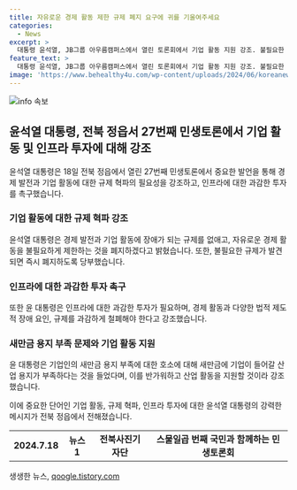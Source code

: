 ```yaml
---
title: 자유로운 경제 활동 제한 규제 폐지 요구에 귀를 기울여주세요
categories:
  - News
excerpt: >
  대통령 윤석열, JB그룹 아우름캠퍼스에서 열린 토론회에서 기업 활동 지원 강조. 불필요한 규제는 즉시 폐지 주문, 새만금 용지 부족 문제에 대해 기업 활동을 지원하겠다 강조. 지역 경제 활성화와 첨단산업 육성을 위해 인프라 투자와 법적 제도적 장애 철폐 필요성 강조. 생명, 첨단, 문화 등 3가지 비전 제시. 2030년까지 수소·탄소 산업 활성화 계획 발표. 지역의 특색을 살린 문화콘텐츠 육성과 전북 특별자치 도법 개정 추진 계획.
feature_text: >
  대통령 윤석열, JB그룹 아우름캠퍼스에서 열린 토론회에서 기업 활동 지원 강조. 불필요한 규제는 즉시 폐지 주문, 새만금 용지 부족 문제에 대해 기업 활동을 지원하겠다 강조. 지역 경제 활성화와 첨단산업 육성을 위해 인프라 투자와 법적 제도적 장애 철폐 필요성 강조. 생명, 첨단, 문화 등 3가지 비전 제시. 2030년까지 수소·탄소 산업 활성화 계획 발표. 지역의 특색을 살린 문화콘텐츠 육성과 전북 특별자치 도법 개정 추진 계획.
image: 'https://www.behealthy4u.com/wp-content/uploads/2024/06/koreanews.jpg'
---
```


<p><img src="https://www.behealthy4u.com/wp-content/uploads/2024/06/koreanews.jpg" alt="info 속보" /></p>

<h2 data-ke-size="size26">윤석열 대통령, 전북 정읍서 27번째 민생토론에서 기업 활동 및 인프라 투자에 대해 강조</h2>

<p data-ke-size="size16">윤석열 대통령은 18일 전북 정읍에서 열린 27번째 민생토론에서 중요한 발언을 통해 경제 발전과 기업 활동에 대한 규제 혁파의 필요성을 강조하고, 인프라에 대한 과감한 투자를 촉구했습니다.</p>

<h3 data-ke-size="size24">기업 활동에 대한 규제 혁파 강조</h3>

<p data-ke-size="size16">윤석열 대통령은 경제 발전과 기업 활동에 장애가 되는 규제를 없애고, 자유로운 경제 활동을 불필요하게 제한하는 것을 폐지하겠다고 밝혔습니다. 또한, 불필요한 규제가 발견되면 즉시 폐지하도록 당부했습니다.</p>

<h3 data-ke-size="size24">인프라에 대한 과감한 투자 촉구</h3>

<p data-ke-size="size16">또한 윤 대통령은 인프라에 대한 과감한 투자가 필요하며, 경제 활동과 다양한 법적 제도적 장애 요인, 규제를 과감하게 철폐해야 한다고 강조했습니다.</p>

<h3 data-ke-size="size24">새만금 용지 부족 문제와 기업 활동 지원</h3>

<p data-ke-size="size16">윤 대통령은 기업인의 새만금 용지 부족에 대한 호소에 대해 새만금에 기업이 들어갈 산업 용지가 부족하다는 것을 들었다며, 이를 반가워하고 산업 활동을 지원할 것이라 강조했습니다.</p>

<p data-ke-size="size16">이에 중요한 단어인 기업 활동, 규제 혁파, 인프라 투자에 대한 윤석열 대통령의 강력한 메시지가 전북 정읍에서 전해졌습니다.</p>

<table>
  <tbody>
    <tr>
      <td style="text-align: center; height: 17px;"><b>2024.7.18</b></td>
      <td style="text-align: center; height: 17px;"><b>뉴스1</b></td>
      <td style="text-align: center; height: 17px;"><b>전북사진기자단</b></td>
      <td style="text-align: center; height: 17px;"><b>스물일곱 번째 국민과 함께하는 민생토론회</b></td>
    </tr>
  </tbody>
</table>

<p data-ke-size="size16"></p>
생생한 뉴스, <a href="https://qoogle.tistory.com" rel="dofollow">qoogle.tistory.com</a>


